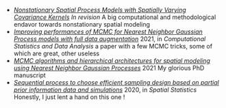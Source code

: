 
-  [_Nonstationary Spatial Process Models with Spatially Varying Covariance Kernels_](https://arxiv.org/abs/2203.11873) _In revision_ A big computational and methodological endavor towards nonstationary spatial modeling 
- [_Improving performances of MCMC for Nearest Neighbor Gaussian Process models with full data augmentation_](https://hal.science/hal-03948134v1/file/S0167947321002024.pdf) 2021, in _Computational Statistics and Data Analysis_ a paper with a few MCMC tricks, some of which are great, other useless 
- [_MCMC algorithms and hierarchical architectures for spatial modeling using Nearest Neighbor Gaussian Processes_](https://theses.hal.science/tel-03462636/) 2021 My glorious PhD manuscript
- [_Sequential process to choose efficient sampling design based on partial prior information data and simulations_](https://archimer.ifremer.fr/doc/00619/73140/72306.pdf) 2020, in _Spatial Statistics_ Honestly, I just lent a hand on this one ! 
